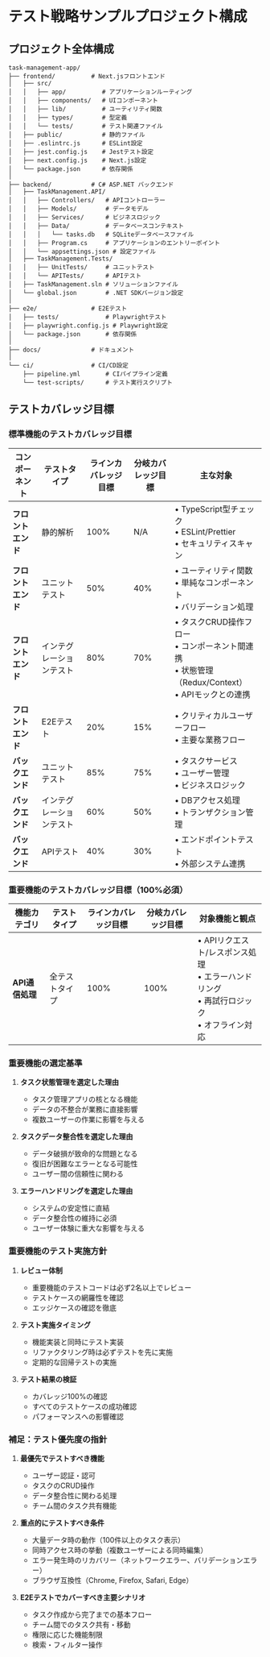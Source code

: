 # テスト戦略サンプルプロジェクト構成

## プロジェクト全体構成

```
task-management-app/
├── frontend/          # Next.jsフロントエンド
│   ├── src/
│   │   ├── app/          # アプリケーションルーティング
│   │   ├── components/   # UIコンポーネント
│   │   ├── lib/          # ユーティリティ関数
│   │   ├── types/        # 型定義
│   │   └── tests/        # テスト関連ファイル
│   ├── public/           # 静的ファイル
│   ├── .eslintrc.js      # ESLint設定
│   ├── jest.config.js    # Jestテスト設定
│   ├── next.config.js    # Next.js設定
│   └── package.json      # 依存関係
│
├── backend/           # C# ASP.NET バックエンド
│   ├── TaskManagement.API/
│   │   ├── Controllers/   # APIコントローラー
│   │   ├── Models/        # データモデル
│   │   ├── Services/      # ビジネスロジック
│   │   ├── Data/          # データベースコンテキスト
│   │   │   └── tasks.db   # SQLiteデータベースファイル
│   │   ├── Program.cs     # アプリケーションのエントリーポイント
│   │   └── appsettings.json # 設定ファイル
│   ├── TaskManagement.Tests/
│   │   ├── UnitTests/     # ユニットテスト
│   │   └── APITests/      # APIテスト
│   ├── TaskManagement.sln # ソリューションファイル
│   └── global.json        # .NET SDKバージョン設定
│
├── e2e/               # E2Eテスト
│   ├── tests/             # Playwrightテスト
│   ├── playwright.config.js # Playwright設定
│   └── package.json       # 依存関係
│
├── docs/              # ドキュメント
│
└── ci/                # CI/CD設定
    ├── pipeline.yml       # CIパイプライン定義
    └── test-scripts/      # テスト実行スクリプト
```

## テストカバレッジ目標

### 標準機能のテストカバレッジ目標

| コンポーネント | テストタイプ | ラインカバレッジ目標 | 分岐カバレッジ目標 | 主な対象 |
|------------|----------|--------------|--------------|-------|
| **フロントエンド** | 静的解析 | 100% | N/A | • TypeScript型チェック<br>• ESLint/Prettier<br>• セキュリティスキャン |
| **フロントエンド** | ユニットテスト | 50% | 40% | • ユーティリティ関数<br>• 単純なコンポーネント<br>• バリデーション処理 |
| **フロントエンド** | インテグレーションテスト | 80% | 70% | • タスクCRUD操作フロー<br>• コンポーネント間連携<br>• 状態管理（Redux/Context）<br>• APIモックとの連携 |
| **フロントエンド** | E2Eテスト | 20% | 15% | • クリティカルユーザーフロー<br>• 主要な業務フロー |
| **バックエンド** | ユニットテスト | 85% | 75% | • タスクサービス<br>• ユーザー管理<br>• ビジネスロジック |
| **バックエンド** | インテグレーションテスト | 60% | 50% | • DBアクセス処理<br>• トランザクション管理 |
| **バックエンド** | APIテスト | 40% | 30% | • エンドポイントテスト<br>• 外部システム連携 |

### 重要機能のテストカバレッジ目標（100%必須）

| 機能カテゴリ | テストタイプ | ラインカバレッジ目標 | 分岐カバレッジ目標 | 対象機能と観点 |
|------------|----------|--------------|--------------|------------|
| **API通信処理** | 全テストタイプ | 100% | 100% | • APIリクエスト/レスポンス処理<br>• エラーハンドリング<br>• 再試行ロジック<br>• オフライン対応 |

### 重要機能の選定基準

1. **タスク状態管理を選定した理由**
   - タスク管理アプリの核となる機能
   - データの不整合が業務に直接影響
   - 複数ユーザーの作業に影響を与える

2. **タスクデータ整合性を選定した理由**
   - データ破損が致命的な問題となる
   - 復旧が困難なエラーとなる可能性
   - ユーザー間の信頼性に関わる

3. **エラーハンドリングを選定した理由**
   - システムの安定性に直結
   - データ整合性の維持に必須
   - ユーザー体験に重大な影響を与える

### 重要機能のテスト実施方針

1. **レビュー体制**
   - 重要機能のテストコードは必ず2名以上でレビュー
   - テストケースの網羅性を確認
   - エッジケースの確認を徹底

2. **テスト実施タイミング**
   - 機能実装と同時にテスト実装
   - リファクタリング時は必ずテストを先に実施
   - 定期的な回帰テストの実施

3. **テスト結果の検証**
   - カバレッジ100%の確認
   - すべてのテストケースの成功確認
   - パフォーマンスへの影響確認

### 補足：テスト優先度の指針

1. **最優先でテストすべき機能**
   - ユーザー認証・認可
   - タスクのCRUD操作
   - データ整合性に関わる処理
   - チーム間のタスク共有機能

2. **重点的にテストすべき条件**
   - 大量データ時の動作（100件以上のタスク表示）
   - 同時アクセス時の挙動（複数ユーザーによる同時編集）
   - エラー発生時のリカバリー（ネットワークエラー、バリデーションエラー）
   - ブラウザ互換性（Chrome, Firefox, Safari, Edge）

3. **E2Eテストでカバーすべき主要シナリオ**
   - タスク作成から完了までの基本フロー
   - チーム間でのタスク共有・移動
   - 権限に応じた機能制限
   - 検索・フィルター操作